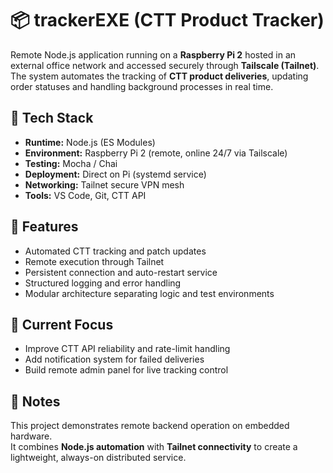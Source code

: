 # 📦 trackerEXE (CTT Product Tracker)

Remote Node.js application running on a **Raspberry Pi 2** hosted in an external office network and accessed securely through **Tailscale (Tailnet)**.  
The system automates the tracking of **CTT product deliveries**, updating order statuses and handling background processes in real time.

## 🚀 Tech Stack
- **Runtime:** Node.js (ES Modules)
- **Environment:** Raspberry Pi 2 (remote, online 24/7 via Tailscale)
- **Testing:** Mocha / Chai
- **Deployment:** Direct on Pi (systemd service)
- **Networking:** Tailnet secure VPN mesh
- **Tools:** VS Code, Git, CTT API

## 🧩 Features
- Automated CTT tracking and patch updates  
- Remote execution through Tailnet  
- Persistent connection and auto-restart service  
- Structured logging and error handling  
- Modular architecture separating logic and test environments  


## 🧠 Current Focus
- Improve CTT API reliability and rate-limit handling  
- Add notification system for failed deliveries  
- Build remote admin panel for live tracking control  

## 📡 Notes
This project demonstrates remote backend operation on embedded hardware.  
It combines **Node.js automation** with **Tailnet connectivity** to create a lightweight, always-on distributed service.
